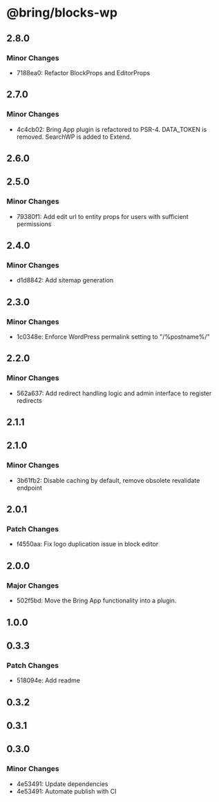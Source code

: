 # @bring/blocks-wp

## 2.8.0

### Minor Changes

-   7188ea0: Refactor BlockProps and EditorProps

## 2.7.0

### Minor Changes

-   4c4cb02: Bring App plugin is refactored to PSR-4. DATA_TOKEN is removed. SearchWP is added to Extend.

## 2.6.0

## 2.5.0

### Minor Changes

- 79380f1: Add edit url to entity props for users with sufficient permissions

## 2.4.0

### Minor Changes

- d1d8842: Add sitemap generation

## 2.3.0

### Minor Changes

- 1c0348e: Enforce WordPress permalink setting to "/%postname%/"

## 2.2.0

### Minor Changes

- 562a637: Add redirect handling logic and admin interface to register redirects

## 2.1.1

## 2.1.0

### Minor Changes

- 3b61fb2: Disable caching by default, remove obsolete revalidate endpoint

## 2.0.1

### Patch Changes

- f4550aa: Fix logo duplication issue in block editor

## 2.0.0

### Major Changes

- 502f5bd: Move the Bring App functionality into a plugin.

## 1.0.0

## 0.3.3

### Patch Changes

- 518094e: Add readme

## 0.3.2

## 0.3.1

## 0.3.0

### Minor Changes

- 4e53491: Update dependencies
- 4e53491: Automate publish with CI
